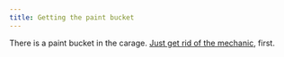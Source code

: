 ```yaml
---
title: Getting the paint bucket
---
```


There is a paint bucket in the carage. [Just get rid of the mechanic](060-mechanic.md), first.
